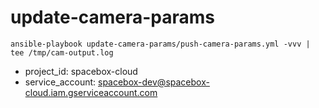 # update-camera-params

 `ansible-playbook update-camera-params/push-camera-params.yml -vvv | tee /tmp/cam-output.log`
 
 * project_id: spacebox-cloud
 * service_account: spacebox-dev@spacebox-cloud.iam.gserviceaccount.com

